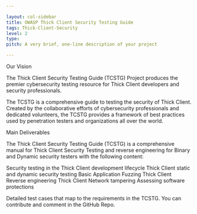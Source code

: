 ```yaml
---

layout: col-sidebar
title: OWASP Thick Client Security Testing Guide
tags: Thick-Client-Security
level: 2
type: 
pitch: A very brief, one-line description of your project

---
```

Our Vision

The Thick Client Security Testing Guide (TCSTG) Project produces the premier cybersecurity testing resource for Thick Client developers and security professionals.

The TCSTG is a comprehensive guide to testing the security of Thick Client. Created by the collaborative efforts of cybersecurity professionals and dedicated volunteers, the TCSTG provides a framework of best practices used by penetration testers and organizations all over the world.


Main Deliverables

The Thick Client Security Testing Guide (TCSTG) is a comprehensive manual for Thick Client Security Testing and reverse engineering for Binary and Dynamic security testers with the following content:

Security testing in the Thick Client development lifecycle
Thick Client static and dynamic security testing
Basic Application Fuzzing
Thick Client Reverse engineering 
Thick Client Network tampering
Assessing software protections

Detailed test cases that map to the requirements in the TCSTG.
You can contribute and comment in the GitHub Repo.
